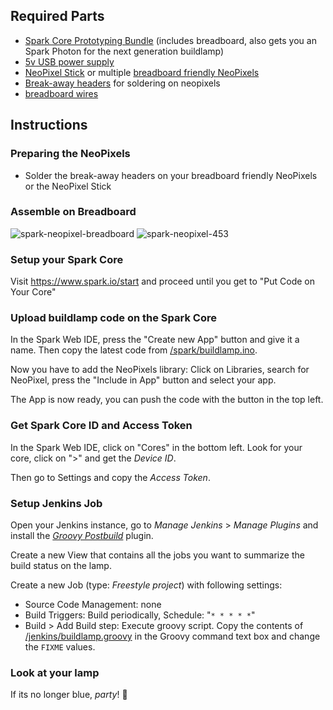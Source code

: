 ## Required Parts

* [Spark Core Prototyping Bundle](https://store.spark.io/?product=prototyping-bundle) (includes breadboard, also gets you an Spark Photon for the next generation buildlamp)
* [5v USB power supply](http://www.adafruit.com/products/501)
* [NeoPixel Stick](http://www.adafruit.com/products/1426) or multiple [breadboard friendly NeoPixels](http://www.adafruit.com/products/1312)
* [Break-away headers](http://www.adafruit.com/products/392) for soldering on neopixels
* [breadboard wires](http://www.adafruit.com/products/153)

## Instructions

### Preparing the NeoPixels
* Solder the break-away headers on your breadboard friendly NeoPixels or the NeoPixel Stick

### Assemble on Breadboard
![spark-neopixel-breadboard](https://cloud.githubusercontent.com/assets/172415/5819579/32925982-a0bf-11e4-972f-549e74845e50.png)
![spark-neopixel-453](https://cloud.githubusercontent.com/assets/172415/5835355/d44bec72-a167-11e4-91bf-c99b1a6cf410.jpg)


### Setup your Spark Core
Visit https://www.spark.io/start and proceed until you get to "Put Code on Your Core"

### Upload buildlamp code on the Spark Core
In the Spark Web IDE, press the "Create new App" button and give it a name.
Then copy the latest code from [/spark/buildlamp.ino](/robbi5/buildlamp/blob/master/spark/buildlamp.ino). 

Now you have to add the NeoPixels library: Click on Libraries, search for NeoPixel, press the "Include in App" button and select your app.

The App is now ready, you can push the code with the button in the top left.

### Get Spark Core ID and Access Token

In the Spark Web IDE, click on "Cores" in the bottom left. Look for your core, click on ">" and get the _Device ID_.

Then go to Settings and copy the _Access Token_.

### Setup Jenkins Job

Open your Jenkins instance, go to _Manage Jenkins_ > _Manage Plugins_ and install the [_Groovy Postbuild_](https://wiki.jenkins-ci.org/display/JENKINS/Groovy+Postbuild+Plugin) plugin.

Create a new View that contains all the jobs you want to summarize the build status on the lamp.

Create a new Job (type: _Freestyle project_) with following settings:
* Source Code Management: none
* Build Triggers: Build periodically, Schedule: "`* * * * *`"
* Build > Add Build step: Execute groovy script. Copy the contents of [/jenkins/buildlamp.groovy](/robbi5/buildlamp/blob/master/jenkins/buildlamp.groovy) in the Groovy command text box and change the `FIXME` values.

### Look at your lamp

If its no longer blue, *party*! :tada: 
